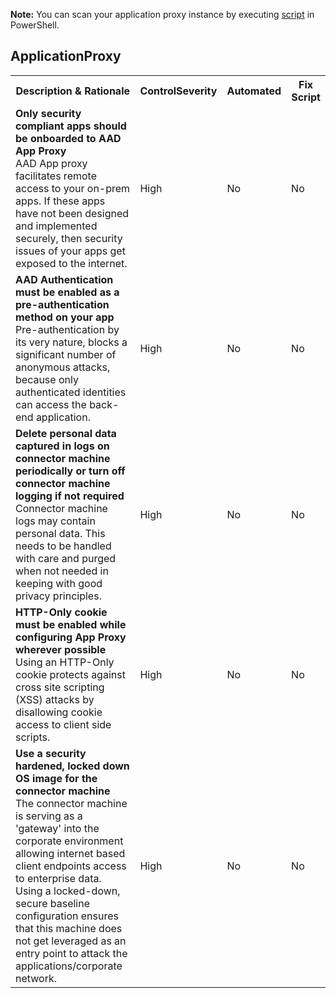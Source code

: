 **Note:** You can scan your application proxy instance by executing [script](../Scripts/ADAppProxyScanScript.ps1.txt) in PowerShell.

<!DOCTYPE html PUBLIC "-//W3C//DTD XHTML 1.0 Strict//EN"  "http://www.w3.org/TR/xhtml1/DTD/xhtml1-strict.dtd">
<html xmlns="http://www.w3.org/1999/xhtml">
<head>

</head><body>
<H2>ApplicationProxy</H2><table><tr><th>Description & Rationale</th><th>ControlSeverity</th><th>Automated</th><th>Fix Script</th></tr>
<tr><td><b>Only security compliant apps should be onboarded to AAD App Proxy</b>
<br/>AAD App proxy facilitates remote access to your on-prem apps. If these apps have not been designed and implemented securely, then security issues of your apps get exposed to the internet.</td>
<td>High</td><td>No</td><td>No</td></tr>
<tr><td><b>AAD Authentication must be enabled as a pre-authentication method on your app</b>
<br/>Pre-authentication by its very nature, blocks a significant number of anonymous attacks, because only authenticated identities can access the back-end application.</td>
<td>High</td><td>No</td><td>No</td></tr>
<tr><td><b>Delete personal data captured in logs on connector machine periodically or turn off connector machine logging if not required</b>
<br/>Connector machine logs may contain personal data. This needs to be handled with care and purged when not needed in keeping with good privacy principles.</td>
<td>High</td><td>No</td><td>No</td></tr>
<tr><td><b>HTTP-Only cookie must be enabled while configuring App Proxy wherever possible</b>
<br/>Using an HTTP-Only cookie protects against cross site scripting (XSS) attacks by disallowing cookie access to client side scripts.</td>
<td>High</td><td>No</td><td>No</td></tr>
<tr><td><b>Use a security hardened, locked down OS image for the connector machine</b>
<br/>The connector machine is serving as a 'gateway' into the corporate environment allowing internet based client endpoints access to enterprise data. Using a locked-down, secure baseline configuration ensures that this machine does not get leveraged as an entry point to attack the applications/corporate network.</td>
<td>High</td><td>No</td><td>No</td></tr>
</table>
  
 
  
</body></html>
